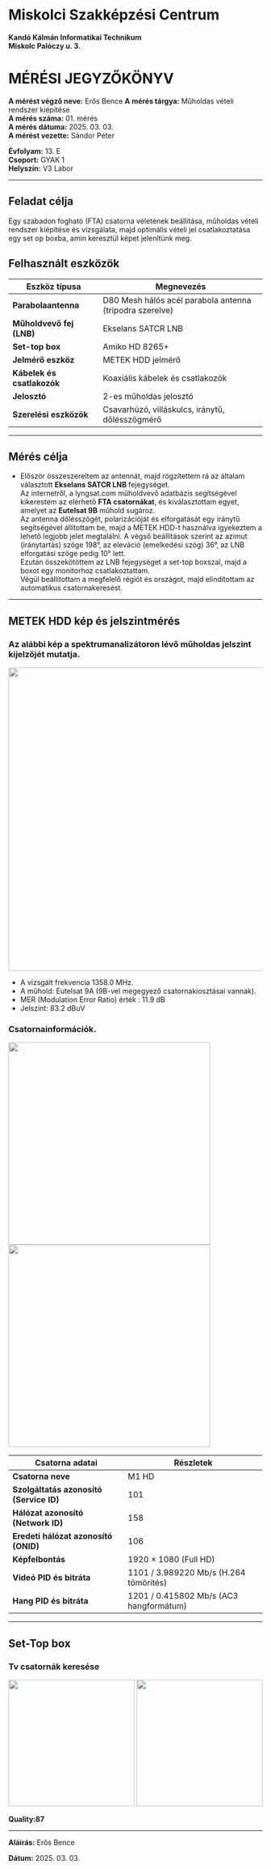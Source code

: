 # Miskolci Szakképzési Centrum  
**Kandó Kálmán Informatikai Technikum**  
**Miskolc Palóczy u. 3.**

# MÉRÉSI JEGYZŐKÖNYV 

**A mérést végző neve:** Erős Bence 
**A mérés tárgya:**  Műholdas vételi rendszer kiépítése     
**A mérés száma:** 01. mérés    
**A mérés dátuma:** 2025. 03. 03.    
**A mérést vezette:** Sándor Péter    

**Évfolyam:** 13. E  
**Csoport:** GYAK 1   
**Helyszín:** V3 Labor  

---

## Feladat célja 

Egy szabadon fogható (FTA) csatorna véletének beállítása, műholdas vételi rendszer kiépítése és vizsgálata, majd optimális vételi jel csatlakoztatása egy set op boxba, amin keresztül képet jelenítünk meg.  

## Felhasznált eszközök   

| Eszköz típusa         | Megnevezés                                      |
|-----------------------|------------------------------------------------|
| **Parabolaantenna**   | D80 Mesh hálós acél parabola antenna (tripodra szerelve) |
| **Műholdvevő fej (LNB)** | Ekselans SATCR LNB                           |
| **Set-top box**       | Amiko HD 8265+                                 |
| **Jelmérő eszköz**    | METEK HDD jelmérő                              |
| **Kábelek és csatlakozók** | Koaxiális kábelek és csatlakozók           |
| **Jelosztó**         | 2-es műholdas jelosztó                         |
| **Szerelési eszközök** | Csavarhúzó, villáskulcs, iránytű, dőlésszögmérő |


---

## Mérés célja

- Először összeszereltem az antennát, majd rögzítettem rá az általam választott **Ekselans SATCR LNB** fejegységet.  
Az internetről, a lyngsat.com műholdvevő adatbázis segítségével kikerestem az elérhető **FTA csatornákat**, és kiválasztottam egyet, amelyet az **Eutelsat 9B** műhold sugároz.  
Az antenna dőlésszögét, polarizációját és elforgatását egy iránytű segítségével állítottam be, majd a METEK HDD-t használva igyekeztem a lehető legjobb jelet megtalálni. A végső beállítások szerint az azimut (iránytartás) szöge 198°, az eleváció (emelkedési szög) 36°, az LNB elforgatási szöge pedig 10° lett.  
Ezután összekötöttem az LNB fejegységet a set-top boxszal, majd a boxot egy monitorhoz csatlakoztattam.  
Végül beállítottam a megfelelő régiót és országot, majd elindítottam az automatikus csatornakeresést.

---

## METEK HDD kép és jelszintmérés 

### Az alábbi kép a spektrumanalizátoron lévő műholdas jelszint kijelzőjét mutatja. 

<img src="https://github.com/user-attachments/assets/35f823b8-6930-40b0-b3a9-0e259ef5a671" width="600px">

  - A vizsgált frekvencia 1358.0 MHz.
  - A műhold: Eutelsat 9A (9B-vel megegyező csatornakiosztásai vannak).
  - MER (Modulation Error Ratio) érték : 11.9 dB 
  - Jelszint: 83.2 dBuV 

### Csatornainformációk.

<img src="https://github.com/user-attachments/assets/f09b20e9-6991-4a65-89e1-371d06a6181d" width="400px">

<img src="https://github.com/user-attachments/assets/c9866975-e921-4f90-85b2-ee9293c21204" width="400px">

| Csatorna adatai         | Részletek                                   |
|------------------------|--------------------------------------------|
| **Csatorna neve**      | M1 HD                                     |
| **Szolgáltatás azonosító (Service ID)** | 101                        |
| **Hálózat azonosító (Network ID)**     | 158                        |
| **Eredeti hálózat azonosító (ONID)**   | 106                        |
| **Képfelbontás**       | 1920 × 1080 (Full HD)                     |
| **Videó PID és bitráta** | 1101 / 3.989220 Mb/s (H.264 tömörítés) |
| **Hang PID és bitráta**  | 1201 / 0.415802 Mb/s (AC3 hangformátum) |


---

## Set-Top box

### Tv csatornák keresése

<img src="https://github.com/user-attachments/assets/7dff4e4b-3a8b-46d3-992a-facbcc0215e6" width="250px">


<img src="https://github.com/user-attachments/assets/031b5371-bec4-4781-b633-25378858c61c" width="250px">

**Quality:87** 

---

**Aláírás:** Erős Bence 

**Dátum:** 2025. 03. 03.

